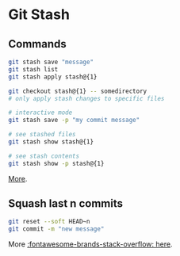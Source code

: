 Git Stash
===

Commands
---

```bash
git stash save "message"
git stash list
git stash apply stash@{1}

git checkout stash@{1} -- somedirectory
# only apply stash changes to specific files

# interactive mode
git stash save -p "my commit message"

# see stashed files
git stash show stash@{1}

# see stash contents
git stash show -p stash@{1}
```

[More](https://www.freecodecamp.org/news/useful-tricks-you-might-not-know-about-git-stash-e8a9490f0a1a/).

Squash last n commits
---
```bash
git reset --soft HEAD~n
git commit -m "new message"
```

More [:fontawesome-brands-stack-overflow: here](https://stackoverflow.com/questions/5189560/squash-my-last-x-commits-together-using-git/5201642#5201642).
